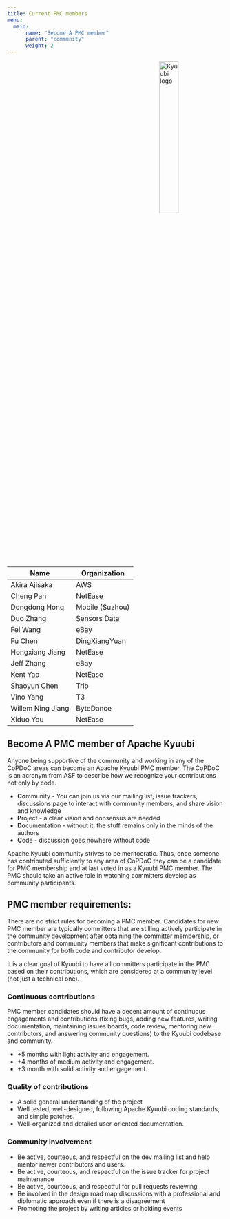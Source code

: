 ```yaml
---
title: Current PMC members
menu:
  main:
      name: "Become A PMC member"
      parent: "community"
      weight: 2
---
```

<!---
  Licensed under the Apache License, Version 2.0 (the "License");
  you may not use this file except in compliance with the License.
  You may obtain a copy of the License at

   http://www.apache.org/licenses/LICENSE-2.0

  Unless required by applicable law or agreed to in writing, software
  distributed under the License is distributed on an "AS IS" BASIS,
  WITHOUT WARRANTIES OR CONDITIONS OF ANY KIND, either express or implied.
  See the License for the specific language governing permissions and
  limitations under the License. See accompanying LICENSE file.
-->

<img src="https://svn.apache.org/repos/asf/comdev/project-logos/originals/kyuubi-1.svg" alt="Kyuubi logo" width="30%" align="right" />

<table border=0>
  <thead>
    <tr>
      <th>Name</th>
      <th>Organization</th>
    </tr>
  </thead>
  <tbody>
    <tr>
      <td>Akira Ajisaka</td>
      <td>AWS</td>
    </tr>
    <tr>
      <td>Cheng Pan</td>
      <td>NetEase</td>
    </tr>
    <tr>
      <td>Dongdong Hong</td>
      <td>Mobile (Suzhou)</td>
    </tr>
    <tr>
      <td>Duo Zhang</td>
      <td>Sensors Data</td>
    </tr>
    <tr>
      <td>Fei Wang</td>
      <td>eBay</td>
    </tr>
    <tr>
      <td>Fu Chen</td>
      <td>DingXiangYuan</td>
    </tr>
    <tr>
      <td>Hongxiang Jiang</td>
      <td>NetEase</td>
    </tr>
    <tr>
      <td>Jeff Zhang</td>
      <td>eBay</td>
    </tr>
    <tr>
      <td>Kent Yao</td>
      <td>NetEase</td>
    </tr>
    <tr>
      <td>Shaoyun Chen</td>
      <td>Trip</td>
    </tr>
    <tr>
      <td>Vino Yang</td>
      <td>T3</td>
    </tr>
    <tr>
      <td>Willem Ning Jiang</td>
      <td>ByteDance</td>
    </tr>
    <tr>
      <td>Xiduo You</td>
      <td>NetEase</td>
    </tr>
  </tbody>
</table>

## Become A PMC member of Apache Kyuubi

Anyone being supportive of the community and working in any of the
CoPDoC areas can become an Apache Kyuubi PMC member.
The CoPDoC is an acronym from ASF to describe how we recognize your
contributions not only by code.

- **Co**mmunity - You can join us via our mailing list, issue
  trackers, discussions page to interact with community members, and
  share vision and knowledge
- **P**roject - a clear vision and consensus are needed
- **Do**cumentation - without it, the stuff remains only in the minds
  of the authors
- **C**ode - discussion goes nowhere without code

Apache Kyuubi community strives to be meritocratic. Thus, once someone
has contributed sufficiently to any area of CoPDoC they can be a
candidate for PMC membership and at last voted in as a Kyuubi
PMC member. The PMC should take an active role in watching committers
develop as community participants.

## PMC member requirements:

There are no strict rules for becoming a PMC member. Candidates for
new PMC member are typically committers that are stilling actively
participate in the community development after obtaining the committer
membership, or contributors and community members that make significant
contributions to the community for both code and contributor develop.

It is a clear goal of Kyuubi to have all committers participate in
the PMC based on their contributions, which are considered at a
community level (not just a technical one).

### Continuous contributions

PMC member candidates should have a decent amount of continuous
engagements and contributions (fixing bugs, adding new features,
writing documentation, maintaining issues boards, code review,
mentoring new contributors, and answering community questions)
to the Kyuubi codebase and community.

- +5 months with light activity and engagement.
- +4 months of medium activity and engagement.
- +3 month with solid activity and engagement.

### Quality of contributions
 
- A solid general understanding of the project
- Well tested, well-designed, following Apache Kyuubi coding
  standards, and simple patches.
- Well-organized and detailed user-oriented documentation.

### Community involvement

- Be active, courteous, and respectful on the dev mailing list and
  help mentor newer contributors
  and users.
- Be active, courteous, and respectful on the issue tracker for
  project maintenance
- Be active, courteous, and respectful for pull requests reviewing
- Be involved in the design road map discussions with a professional
  and diplomatic approach even if there is a disagreement
- Promoting the project by writing articles or holding events
